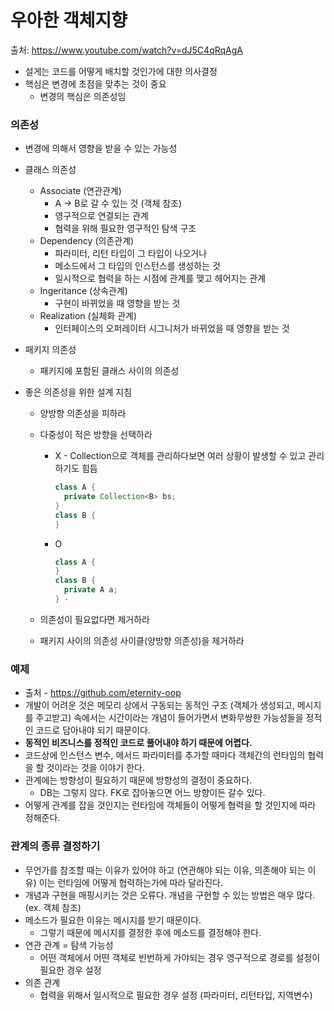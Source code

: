 # 우아한 객체지향

출처: https://www.youtube.com/watch?v=dJ5C4qRqAgA

- 설게는 코드를 어떻게 배치할 것인가에 대한 의사결정
- 핵심은 변경에 초점을 맞추는 것이 중요
  - 변경의 핵심은 의존성임

### 의존성

- 변경에 의해서 영향을 받을 수 있는 가능성

- 클래스 의존성

  - Associate (연관관계)
    - A → B로 갈 수 있는 것 (객체 참조)
    - 영구적으로 연결되는 관계
    - 협력을 위해 필요한 영구적인 탐색 구조
  - Dependency (의존관계)
    - 파라미터, 리턴 타입이 그 타입이 나오거나
    - 메소드에서 그 타입의 인스턴스를 생성하는 것
    - 일시적으로 협력을 하는 시점에 관계를 맺고 헤어지는 관계
  - Ingeritance (상속관계)
    - 구현이 바뀌었을 때 영향을 받는 것
  - Realization (실체화 관계)
    - 인터페이스의 오퍼레이터 시그니처가 바뀌었을 때 영향을 받는 것

- 패키지 의존성

  - 패키지에 포함된 클래스 사이의 의존성

- 좋은 의존성을 위한 설계 지침

  - 양방향 의존성을 피하라

  - 다중성이 적은 방향을 선택하라

    - X - Collection으로 객체를 관리하다보면 여러 상황이 발생할 수 있고 관리하기도 힘듬

      ```java
      class A {
      	private Collection<B> bs;
      }
      class B {
      }
      ```

    - O

      ```java
      class A {
      } 
      class B {
      	private A a;
      } - 
      ```

  - 의존성이 필요없다면 제거하라

  - 패키지 사이의 의존성 사이클(양방향 의존성)을 제거하라

### 예제

- 출처 - https://github.com/eternity-oop
- 개발이 어려운 것은 메모리 상에서 구동되는 동적인 구조 (객체가 생성되고, 메시지를 주고받고) 속에서는 시간이라는 개념이 들어가면서 변화무쌍한 가능성들을 정적인 코드로 담아내야 되기 때문이다.
- **동적인 비즈니스를 정적인 코드로 풀어내야 하기 때문에 어렵다.**
- 코드상에 인스턴스 변수, 메서드 파라미터를 추가할 때마다 객체간의 런타임의 협력을 할 것이라는 것을 이야기 한다.
- 관계에는 방향성이 필요하기 때문에 방향성의 결정이 중요하다.
  - DB는 그렇지 않다. FK로 잡아놓으면 어느 방향이든 갈수 있다.
- 어떻게 관계를 잡을 것인지는 런타임에 객체들이 어떻게 협력을 할 것인지에 따라 정해준다.

### 관계의 종류 결정하기

- 무언가를 참조할 때는 이유가 있어야 하고 (연관해야 되는 이유, 의존해야 되는 이유) 이는 런타임에 어떻게 협력하는가에 따라 달라진다.
- 개념과 구현을 매핑시키는 것은 오류다. 개념을 구현할 수 있는 방법은 매우 많다. (ex. 객체 참조)
- 메소드가 필요한 이유는 메시지를 받기 때문이다.
  - 그렇기 때문에 메시지를 결정한 후에 메소드를 결정해야 한다.
- 연관 관계 = 탐색 가능성
  - 어떤 객체에서 어떤 객체로 빈번하게 가야되는 경우 영구적으로 경로를 설정이 필요한 경우 설정
- 의존 관계
  - 협력을 위해서 일시적으로 필요한 경우 설정 (파라미터, 리턴타입, 지역변수)